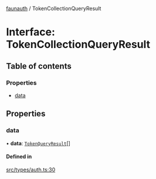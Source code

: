 [faunauth](../index.md) / TokenCollectionQueryResult

# Interface: TokenCollectionQueryResult

## Table of contents

### Properties

- [data](TokenCollectionQueryResult.md#data)

## Properties

### data

• **data**: [`TokenQueryResult`](TokenQueryResult.md)[]

#### Defined in

[src/types/auth.ts:30](https://github.com/alexnitta/faunauth/blob/aaffd52/src/types/auth.ts#L30)

